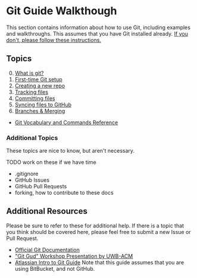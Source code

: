 # Git Guide Walkthough

This section contains information about how to use Git, including examples and walkthroughs.
This assumes that you have Git installed already.
[If you don't, please follow these instructions.](../installing-git.md)

## Topics

0. [What is git?](what-is-git.md)
1. [First-time Git setup](setup.md)
2. [Creating a new repo](new-repo.md)
3. [Tracking files](tracking-files.md)
4. [Committing files](committing.md)
5. [Syncing files to GitHub](pushing.md)
6. [Branches & Merging](branch-merge.md)

- [Git Vocabulary and Commands Reference](reference.md)

### Additional Topics

These topics are nice to know, but aren't necessary.

TODO work on these if we have time

- .gitignore
- GitHub Issues
- GitHub Pull Requests
- forking, how to contribute to these docs

## Additional Resources

Please be sure to refer to these for additional help.
If there is a topic that you think should be covered here, please feel free to submit a new
Issue or Pull Request.

 - [Official Git Documentation](https://git-scm.com/doc)
 - ["Git Gud" Workshop Presentation by UWB-ACM](https://uwb-acm.github.io/Git-Gud-Workshop/)
 - [Atlassian Intro to Git Guide](https://www.atlassian.com/git/tutorials/what-is-version-control)
    Note that this guide assumes that you are using BitBucket, and not GitHub.